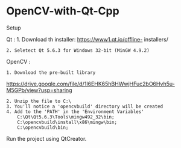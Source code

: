 # OpenCV-with-Qt-Cpp


Setup

Qt :
	1. Download th installer: https://www1.qt.io/offline-							    installers/

	2. Seletect Qt 5.6.3 for Windows 32-bit (MinGW 4.9.2)

OpenCV :

	1. Download the pre-built library 

https://drive.google.com/file/d/1I6EHK65hBHWwjHFuc2bO6Hvh5u-M5GPb/view?usp=sharing

	2. Unzip the file to C:\
	3. You'll notice a 'opencvbuild' directory will be created
	4. Add to the 'PATH' in the 'Environment Variables' 
		C:\Qt\Qt5.6.3\Tools\mingw492_32\bin;
		C:\opencvbuild\install\x86\mingw\bin;
		C:\opencvbuild\bin;

Run the project using QtCreator.